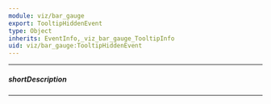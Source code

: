 ```yaml
---
module: viz/bar_gauge
export: TooltipHiddenEvent
type: Object
inherits: EventInfo,_viz_bar_gauge_TooltipInfo
uid: viz/bar_gauge:TooltipHiddenEvent
---
```

---
##### shortDescription
<!-- Description goes here -->

---
<!-- Description goes here -->